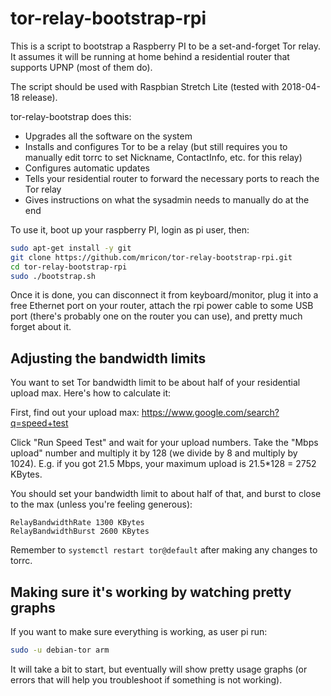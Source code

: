 tor-relay-bootstrap-rpi
=======================

This is a script to bootstrap a Raspberry PI to be a set-and-forget Tor relay.
It assumes it will be running at home behind a residential router that
supports UPNP (most of them do).

The script should be used with Raspbian Stretch Lite (tested with 2018-04-18
release).

tor-relay-bootstrap does this:

* Upgrades all the software on the system
* Installs and configures Tor to be a relay (but still requires you to manually
  edit torrc to set Nickname, ContactInfo, etc. for this relay)
* Configures automatic updates
* Tells your residential router to forward the necessary ports to reach the Tor relay
* Gives instructions on what the sysadmin needs to manually do at the end

To use it, boot up your raspberry PI, login as pi user, then:

```sh
sudo apt-get install -y git
git clone https://github.com/mricon/tor-relay-bootstrap-rpi.git
cd tor-relay-bootstrap-rpi
sudo ./bootstrap.sh
```

Once it is done, you can disconnect it from keyboard/monitor, plug it into a
free Ethernet port on your router, attach the rpi power cable to some USB port
(there's probably one on the router you can use), and pretty much forget about
it.

## Adjusting the bandwidth limits

You want to set Tor bandwidth limit to be about half of your residential
upload max. Here's how to calculate it:

First, find out your upload max:
https://www.google.com/search?q=speed+test

Click "Run Speed Test" and wait for your upload numbers. Take the "Mbps
upload" number and multiply it by 128 (we divide by 8 and multiply by 1024).
E.g. if you got 21.5 Mbps, your maximum upload is 21.5*128 = 2752 KBytes.

You should set your bandwidth limit to about half of that, and burst to close
to the max (unless you're feeling generous):

```
RelayBandwidthRate 1300 KBytes
RelayBandwidthBurst 2600 KBytes
```

Remember to `systemctl restart tor@default` after making any changes to torrc.

## Making sure it's working by watching pretty graphs

If you want to make sure everything is working, as user pi run:

```sh
sudo -u debian-tor arm
```

It will take a bit to start, but eventually will show pretty usage graphs (or
errors that will help you troubleshoot if something is not working).
